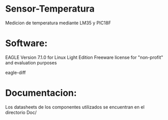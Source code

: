 Sensor-Temperatura
==================

Medicion de temperatura mediante LM35 y PIC18F

Software:
=================
EAGLE
Version 7.1.0 for Linux
Light Edition
Freeware license for "non-profit"
and evaluation purposes

eagle-diff

Documentacion:
==================
Los datasheets de los componentes utilizados se encuentran en 
el directorio Doc/
